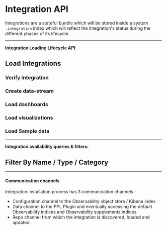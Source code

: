 # Integration API

Integrations are a stateful bundle which will be stored inside a system `.integration` index which will reflect the integration's status during the different phases of its lifecycle.

---
**Integration Loading Lifecycle API**: 

## Load Integrations

### Verify Integration

### Create data-stream

### Load dashboards  

### Load visualizations  

### Load Sample data

---

**Integration availability queries & filters:**

## Filter By Name / Type / Category 

---

#### Communication channels
Integration installation process has 3 communication channels :
- Configuration channel to the Observability object store / Kibana index
- Data channel to the PPL Plugin and eventually accessing the default Observability indices and Observability supplements indices.
- Repo channel from which the integration is discovered, loaded and updated.
